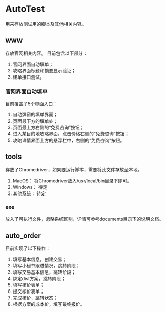 # AutoTest
用来存放测试用的脚本及其他相关内容。
## www
存放官网相关内容。
目前包含以下部分：
1. 官网界面自动填单；
2. 攻略界面标题和摘要显示验证；
3. 建单接口测试。
### 官网界面自动填单
目前覆盖了5个界面入口：
1. 自动弹窗的填单界面；
2. 页面最下方的填单处；
3. 页面最上方右侧的“免费咨询”按钮；
4. 进入某目的地攻略界面，点击价格右侧的“免费咨询”按钮；
5. 攻略详情界面上方的悬浮栏中，右侧的“免费咨询”按钮。

## tools
存放了Chromedriver，如果要运行脚本，需要将此文件存放至本地。
1. MacOS：
将Chromedriver放入/usr/local/bin目录下即可。
2. Windows：
待定
3. 其他系统：
待定

### exe
放入了可执行文件，忽略系统区别，详情可参考documents目录下的说明文档。

## auto_order
目前实现了以下操作：
1. 填写基本信息，创建交易；
2. 填写小秘书跟进情况，跳转阶段；
3. 填写交易基本信息，跳转阶段；
4. 绑定dist方案，跳转阶段；
5. 填写核价表单；
6. 提交核价表单；
7. 完成核价，跳转状态；
8. 根据方案的成本价，填写最终报价。
